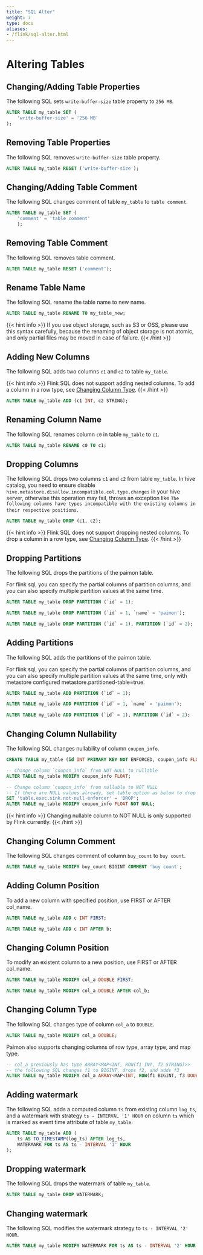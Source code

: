 ```yaml
---
title: "SQL Alter"
weight: 7
type: docs
aliases:
- /flink/sql-alter.html
---
```

<!--
Licensed to the Apache Software Foundation (ASF) under one
or more contributor license agreements.  See the NOTICE file
distributed with this work for additional information
regarding copyright ownership.  The ASF licenses this file
to you under the Apache License, Version 2.0 (the
"License"); you may not use this file except in compliance
with the License.  You may obtain a copy of the License at

  http://www.apache.org/licenses/LICENSE-2.0

Unless required by applicable law or agreed to in writing,
software distributed under the License is distributed on an
"AS IS" BASIS, WITHOUT WARRANTIES OR CONDITIONS OF ANY
KIND, either express or implied.  See the License for the
specific language governing permissions and limitations
under the License.
-->

# Altering Tables

## Changing/Adding Table Properties

The following SQL sets `write-buffer-size` table property to `256 MB`.

```sql
ALTER TABLE my_table SET (
    'write-buffer-size' = '256 MB'
);
```

## Removing Table Properties

The following SQL removes `write-buffer-size` table property.

```sql
ALTER TABLE my_table RESET ('write-buffer-size');
```

##  Changing/Adding Table Comment

The following SQL changes comment of table `my_table` to `table comment`.

```sql
ALTER TABLE my_table SET (
    'comment' = 'table comment'
    );
```

## Removing Table Comment

The following SQL removes table comment.

```sql
ALTER TABLE my_table RESET ('comment');
```

## Rename Table Name

The following SQL rename the table name to new name.

```sql
ALTER TABLE my_table RENAME TO my_table_new;
```

{{< hint info >}}
If you use object storage, such as S3 or OSS, please use this syntax carefully, because the renaming of object storage is not atomic, and only partial files may be moved in case of failure.
{{< /hint >}}

## Adding New Columns

The following SQL adds two columns `c1` and `c2` to table `my_table`.

{{< hint info >}}
Flink SQL does not support adding nested columns. To add a column in a row type, see [Changing Column Type](#changing-column-type).
{{< /hint >}}

```sql
ALTER TABLE my_table ADD (c1 INT, c2 STRING);
```

## Renaming Column Name

The following SQL renames column `c0` in table `my_table` to `c1`.

```sql
ALTER TABLE my_table RENAME c0 TO c1;
```

## Dropping Columns

The following SQL drops two columns `c1` and `c2` from table `my_table`. In hive catalog, you need to ensure disable `hive.metastore.disallow.incompatible.col.type.changes` in your hive server,
otherwise this operation may fail, throws an exception like `The following columns have types incompatible with the existing columns in their respective positions`.

```sql
ALTER TABLE my_table DROP (c1, c2);
```

{{< hint info >}}
Flink SQL does not support dropping nested columns. To drop a column in a row type, see [Changing Column Type](#changing-column-type).
{{< /hint >}}

## Dropping Partitions

The following SQL drops the partitions of the paimon table.

For flink sql, you can specify the partial columns of partition columns, and you can also specify multiple partition values at the same time.

```sql
ALTER TABLE my_table DROP PARTITION (`id` = 1);

ALTER TABLE my_table DROP PARTITION (`id` = 1, `name` = 'paimon');

ALTER TABLE my_table DROP PARTITION (`id` = 1), PARTITION (`id` = 2);

```

## Adding Partitions

The following SQL adds the partitions of the paimon table.

For flink sql, you can specify the partial columns of partition columns, and you can also specify multiple partition values at the same time, only with metastore configured metastore.partitioned-table=true.

```sql
ALTER TABLE my_table ADD PARTITION (`id` = 1);

ALTER TABLE my_table ADD PARTITION (`id` = 1, `name` = 'paimon');

ALTER TABLE my_table ADD PARTITION (`id` = 1), PARTITION (`id` = 2);

```

## Changing Column Nullability

The following SQL changes nullability of column `coupon_info`.

```sql
CREATE TABLE my_table (id INT PRIMARY KEY NOT ENFORCED, coupon_info FLOAT NOT NULL);

-- Change column `coupon_info` from NOT NULL to nullable
ALTER TABLE my_table MODIFY coupon_info FLOAT;

-- Change column `coupon_info` from nullable to NOT NULL
-- If there are NULL values already, set table option as below to drop those records silently before altering table.
SET 'table.exec.sink.not-null-enforcer' = 'DROP';
ALTER TABLE my_table MODIFY coupon_info FLOAT NOT NULL;
```

{{< hint info >}}
Changing nullable column to NOT NULL is only supported by Flink currently.
{{< /hint >}}

## Changing Column Comment

The following SQL changes comment of column `buy_count` to `buy count`.

```sql
ALTER TABLE my_table MODIFY buy_count BIGINT COMMENT 'buy count';
```

## Adding Column Position

To add a new column with specified position, use FIRST or AFTER col_name.

```sql
ALTER TABLE my_table ADD c INT FIRST;

ALTER TABLE my_table ADD c INT AFTER b;
```

## Changing Column Position

To modify an existent column to a new position, use FIRST or AFTER col_name.

```sql
ALTER TABLE my_table MODIFY col_a DOUBLE FIRST;

ALTER TABLE my_table MODIFY col_a DOUBLE AFTER col_b;
```

## Changing Column Type

The following SQL changes type of column `col_a` to `DOUBLE`.

```sql
ALTER TABLE my_table MODIFY col_a DOUBLE;
```

Paimon also supports changing columns of row type, array type, and map type.

```sql
-- col_a previously has type ARRAY<MAP<INT, ROW(f1 INT, f2 STRING)>>
-- the following SQL changes f1 to BIGINT, drops f2, and adds f3
ALTER TABLE my_table MODIFY col_a ARRAY<MAP<INT, ROW(f1 BIGINT, f3 DOUBLE)>>;
```

## Adding watermark

The following SQL adds a computed column `ts` from existing column `log_ts`, and a watermark with strategy `ts - INTERVAL '1' HOUR` on column `ts` which is marked as event time attribute of table `my_table`.

```sql
ALTER TABLE my_table ADD (
    ts AS TO_TIMESTAMP(log_ts) AFTER log_ts,
    WATERMARK FOR ts AS ts - INTERVAL '1' HOUR
);
```

## Dropping watermark

The following SQL drops the watermark of table `my_table`.

```sql
ALTER TABLE my_table DROP WATERMARK;
```

## Changing watermark

The following SQL modifies the watermark strategy to `ts - INTERVAL '2' HOUR`.

```sql
ALTER TABLE my_table MODIFY WATERMARK FOR ts AS ts - INTERVAL '2' HOUR
```

